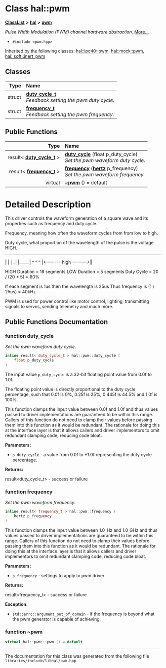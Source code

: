 

# Class hal::pwm



[**ClassList**](annotated.md) **>** [**hal**](namespacehal.md) **>** [**pwm**](classhal_1_1pwm.md)



_Pulse Width Modulation (PWM) channel hardware abstraction._ [More...](#detailed-description)

* `#include <pwm.hpp>`





Inherited by the following classes: [hal::lpc40::pwm](classhal_1_1lpc40_1_1pwm.md),  [hal::mock::pwm](structhal_1_1mock_1_1pwm.md),  [hal::soft::inert\_pwm](classhal_1_1soft_1_1inert__pwm.md)










## Classes

| Type | Name |
| ---: | :--- |
| struct | [**duty\_cycle\_t**](structhal_1_1pwm_1_1duty__cycle__t.md) <br>_Feedback setting the pwm duty cycle._  |
| struct | [**frequency\_t**](structhal_1_1pwm_1_1frequency__t.md) <br>_Feedback setting the pwm frequency._  |






















## Public Functions

| Type | Name |
| ---: | :--- |
|  result&lt; [**duty\_cycle\_t**](structhal_1_1pwm_1_1duty__cycle__t.md) &gt; | [**duty\_cycle**](#function-duty_cycle) (float p\_duty\_cycle) <br>_Set the pwm waveform duty cycle._  |
|  result&lt; [**frequency\_t**](structhal_1_1pwm_1_1frequency__t.md) &gt; | [**frequency**](#function-frequency) ([**hertz**](namespacehal.md#typedef-hertz) p\_frequency) <br>_Set the pwm waveform frequency._  |
| virtual  | [**~pwm**](#function-pwm) () = default<br> |




























# Detailed Description


This driver controls the waveform generation of a square wave and its properties such as frequency and duty cycle.


Frequency, meaning how often the waveform cycles from from low to high.


Duty cycle, what proportion of the wavelength of the pulse is the voltage HIGH.



  ____________________       _
 |                    |     |
_|                    |_____|
 ^                    ^     ^
 |<------ high ------>|<low>|

 HIGH Duration = 18 segments
 LOW Duration =  5 segments
 Duty Cycle = 20 / (20 + 5) = 80%

 If each segment is 1us then the wavelength is 25us
 Thus frequency is (1 / 25us) = 40kHz



PWM is used for power control like motor control, lighting, transmitting signals to servos, sending telemetry and much more. 


    
## Public Functions Documentation




### function duty\_cycle 

_Set the pwm waveform duty cycle._ 
```C++
inline result< duty_cycle_t > hal::pwm::duty_cycle (
    float p_duty_cycle
) 
```



The input value `p_duty_cycle` is a 32-bit floating point value from 0.0f to 1.0f.


The floating point value is directly proportional to the duty cycle percentage, such that 0.0f is 0%, 0.25f is 25%, 0.445f is 44.5% and 1.0f is 100%.


This function clamps the input value between 0.0f and 1.0f and thus values passed to driver implementations are guaranteed to be within this range. Callers of this function do not need to clamp their values before passing them into this function as it would be redundant. The rationale for doing this at the interface layer is that it allows callers and driver implementors to omit redundant clamping code, reducing code bloat.




**Parameters:**


* `p_duty_cycle` - a value from 0.0f to +1.0f representing the duty cycle percentage. 



**Returns:**

result&lt;duty\_cycle\_t&gt; - success or failure 





        



### function frequency 

_Set the pwm waveform frequency._ 
```C++
inline result< frequency_t > hal::pwm::frequency (
    hertz p_frequency
) 
```



This function clamps the input value between 1.0\_Hz and 1.0\_GHz and thus values passed to driver implementations are guaranteed to be within this range. Callers of this function do not need to clamp their values before passing them into this function as it would be redundant. The rationale for doing this at the interface layer is that it allows callers and driver implementors to omit redundant clamping code, reducing code bloat.




**Parameters:**


* `p_frequency` - settings to apply to pwm driver 



**Returns:**

result&lt;frequency\_t&gt; - success or failure 




**Exception:**


* `std::errc::argument_out_of_domain` - if the frequency is beyond what the pwm generator is capable of achieving. 




        



### function ~pwm 

```C++
virtual hal::pwm::~pwm () = default
```




------------------------------
The documentation for this class was generated from the following file `libraries/include/libhal/pwm.hpp`

